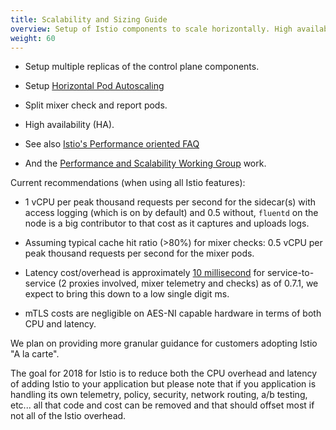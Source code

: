 ```yaml
---
title: Scalability and Sizing Guide
overview: Setup of Istio components to scale horizontally. High availability. Sizing guide.
weight: 60
---
```


* Setup multiple replicas of the control plane components.

* Setup [Horizontal Pod Autoscaling](https://kubernetes.io/docs/tasks/run-application/horizontal-pod-autoscale/)

* Split mixer check and report pods.

* High availability (HA).

* See also [Istio's Performance oriented FAQ](https://github.com/istio/istio/wiki/Istio-Performance-oriented-setup-FAQ)

* And the [Performance and Scalability Working Group](https://github.com/istio/community/blob/master/WORKING-GROUPS.md#performance-and-scalability) work.

Current recommendations (when using all Istio features):

* 1 vCPU per peak thousand requests per second for the sidecar(s) with access logging (which is on by default) and 0.5 without, `fluentd` on the node is a big contributor to that cost as it captures and uploads logs.

* Assuming typical cache hit ratio (>80%) for mixer checks: 0.5 vCPU per peak thousand requests per second for the mixer pods.

* Latency cost/overhead is approximately [10 millisecond](https://fortio.istio.io/browse?url=qps_400-s1_to_s2-0.7.1-2018-04-05-22-06.json) for service-to-service (2 proxies involved, mixer telemetry and checks) as of 0.7.1, we expect to bring this down to a low single digit ms.

* mTLS costs are negligible on AES-NI capable hardware in terms of both CPU and latency.

We plan on providing more granular guidance for customers adopting Istio "A la carte".

The goal for 2018 for Istio is to reduce both the CPU overhead and latency of adding Istio to your application but please note that if you application is handling its own telemetry, policy, security, network routing, a/b testing, etc... all that code and cost can be removed and that should offset most if not all of the Istio overhead.
